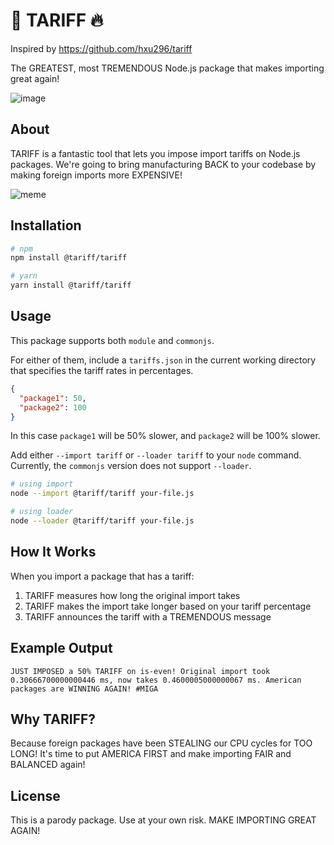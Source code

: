 # 👊 TARIFF 🔥

Inspired by https://github.com/hxu296/tariff

The GREATEST, most TREMENDOUS Node.js package that makes importing great again!

![image](https://github.com/user-attachments/assets/0f3412c1-8731-4085-80b6-d92b2cd10c12)

## About

TARIFF is a fantastic tool that lets you impose import tariffs on Node.js packages. We're going to bring manufacturing BACK to your codebase by making foreign imports more EXPENSIVE!

![meme](https://github.com/user-attachments/assets/06df516e-92d3-4643-9a2c-fb269cca6864)

## Installation

```bash
# npm
npm install @tariff/tariff

# yarn
yarn install @tariff/tariff
```

## Usage

This package supports both `module` and `commonjs`.

For either of them, include a `tariffs.json` in the current working directory that specifies the tariff rates in
percentages.

```json
{
  "package1": 50,
  "package2": 100
}
```

In this case `package1` will be 50% slower, and `package2` will be 100% slower.

Add either `--import tariff` or `--loader tariff` to your `node` command. Currently, the `commonjs` version does not
support `--loader`.

```bash
# using import
node --import @tariff/tariff your-file.js

# using loader
node --loader @tariff/tariff your-file.js
```

## How It Works

When you import a package that has a tariff:
1. TARIFF measures how long the original import takes
2. TARIFF makes the import take longer based on your tariff percentage
3. TARIFF announces the tariff with a TREMENDOUS message

## Example Output

```
JUST IMPOSED a 50% TARIFF on is-even! Original import took 0.30666700000000446 ms, now takes 0.4600005000000067 ms. American packages are WINNING AGAIN! #MIGA
```

## Why TARIFF?

Because foreign packages have been STEALING our CPU cycles for TOO LONG! It's time to put AMERICA FIRST and make importing FAIR and BALANCED again!

## License

This is a parody package. Use at your own risk. MAKE IMPORTING GREAT AGAIN! 
